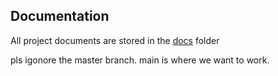 ## Documentation

All project documents are stored in the [docs](./docs) folder

pls igonore the master branch. main is where we want to work.
